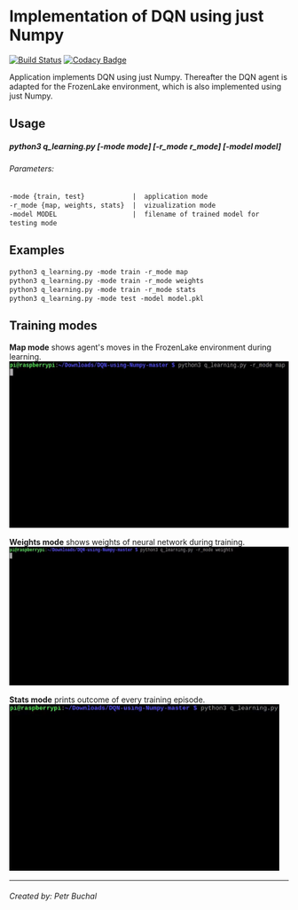 # Implementation of DQN using just Numpy
[![Build Status](https://travis-ci.org/LachubCz/DQN-using-Numpy.svg?branch=master)](https://travis-ci.org/LachubCz/DQN-using-Numpy) [![Codacy Badge](https://api.codacy.com/project/badge/Grade/0ebf810ab4524818a61a8958d48570c2)](https://www.codacy.com/app/LachubCz/DQN-using-Numpy?utm_source=github.com&amp;utm_medium=referral&amp;utm_content=LachubCz/DQN-using-Numpy&amp;utm_campaign=Badge_Grade)

Application implements DQN using just Numpy. Thereafter the DQN agent is adapted for the FrozenLake environment, which is also implemented using just Numpy. 

Usage
-----
##### python3 q_learning.py  [-mode mode] [-r_mode r_mode] [-model model]
###### Parameters:

    -mode {train, test}            |  application mode
    -r_mode {map, weights, stats}  |  vizualization mode
    -model MODEL                   |  filename of trained model for testing mode


Examples
-----------------
    python3 q_learning.py -mode train -r_mode map
    python3 q_learning.py -mode train -r_mode weights
    python3 q_learning.py -mode train -r_mode stats
    python3 q_learning.py -mode test -model model.pkl

Training modes
-----------------

**Map mode** shows agent's moves in the FrozenLake environment during learning.
<img src="https://raw.githubusercontent.com/LachubCz/DQN-using-Numpy/master/images/map.gif" height="300"/>

**Weights mode** shows weights of neural network during training.
<img src="https://raw.githubusercontent.com/LachubCz/DQN-using-Numpy/master/images/weights.gif" height="250"/>

**Stats mode** prints outcome of every training episode.            
<img src="https://raw.githubusercontent.com/LachubCz/DQN-using-Numpy/master/images/stats.gif" height="300"/>

****
###### Created by: Petr Buchal
